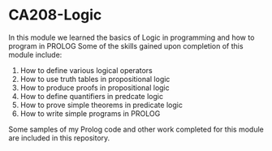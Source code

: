 # CA208-Logic

In this module we learned the basics of Logic in programming and how to program in PROLOG
Some of the skills gained upon completion of this module include:

1. How to define various logical operators
2. How to use truth tables in propositional logic
3. How to produce proofs in propositional logic
4. How to define quantifiers in predcate logic
5. How to prove simple theorems in predicate logic
6. How to write simple programs in PROLOG

Some samples of my Prolog code and other work completed for this module are included in this repository.
